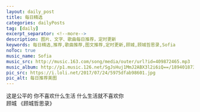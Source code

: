 ```yaml
---
layout: daily_post
title: 每日精选
categories: dailyPosts
tag: [daily]
excerpt_separator: <!--more-->
description: 图片、文字、歌曲每日推荐，定时更新
keywords: 每日精选,推荐,歌曲推荐,图文推荐,定时更新,顾城,顾城哲思录,Sofia
noToc: true
music_name: Sofia
music_src: http://music.163.com/song/media/outer/url?id=409872465.mp3
music_album: http://p1.music.126.net/SgJsHuj1MmJ2ABX3l2i6iQ==/18940187300075095.jpg
pic_src: https://i.loli.net/2017/07/24/5975dfab98601.jpg
pic_alt: 每日推荐美图
---
```


这是公平的
你不喜欢什么生活
什么生活就不喜欢你
<br/>
顾城 《顾城哲思录》